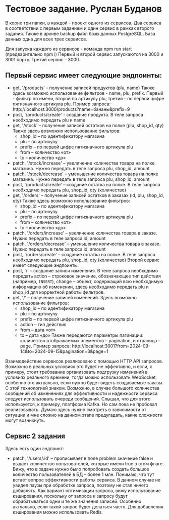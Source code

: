 # Тестовое задание. Руслан Буданов

В корне три папки, в каждой - проект одного из сервисов. Два сервиса в соответствии с первым заданием и один сервис в рамках второго задания.
Также в архиве backup файл базы данных PostgreSQL. База данных одна для всех трех сервисов. 

Для запуска каждого из сервисов - команда npm run start (предварительно npm i)
Первый и второй сервис запускаются на 3000 и 3001 порту. Третий сервис - 3000.

## Первый сервис имеет следующие эндпоинты:
* get, '/products' - получение записей продуктов (plu, name)
Также здесь возможно использование фильтров - name, plu, prefix. Первый - фильтр по имени, второй по артикулу plu, третий - по первой цифре пятизначного артикула plu. 
Пример запроса: http://localhost:3000/products?name=бананы&prefix=9
* post, '/products/create' - создание продукта. В теле запроса необходимо передать plu и name
* get, '/stock' – получение записей остатков на полке (plu, shop_id, qty)
Также здесь возможно использование фильтров:
  - shop_id – по идентификатору магазина
  - plu – по артикулу 
  - prefix – по первой цифре пятизначного артикула plu
  - from – количество «от»
  - to – количество «до»
* patch, '/stock/increase' – увеличение количества товара на полке магазина. Нужно передать в теле запроса plu, shop_id, amount
* patch, '/stock/decrease' – уменьшение количества товара на полке магазина. Нужно передать в теле запроса plu, shop_id, amount
* post, '/products/create' – создание остатка на полке. В теле запроса необходимо передать plu, shop_id, qty (количество)
* get, '/orders' – получение записей остатков в заказах (id, plu, shop_id, qty)
Также здесь возможно использование фильтров:
  - shop_id – по идентификатору магазина
  - plu – по артикулу 
  - prefix – по первой цифре пятизначного артикула plu
  - from – количество «от»
  - to – количество «до»
* patch, '/orders/increase' – увеличение количества товара в заказе. Нужно передать в теле запроса id, amount
* patch, '/orders/decrease' – уменьшение количества товара в заказе. Нужно передать в теле запроса id, amount
* post, '/orders/create' – создание остатка на полке. В теле запроса необходимо передать plu, shop_id, qty (количество)
Второй сервис имеет следующие эндпоинты:
* post, '/' – создание записи изменения. В теле запроса необходимо передать action – строковое значение, обозначающее тип действия (например, `INSERT`), change – объект, содержащий всю необходимую информацию об изменении, здесь необходимо передать plu и shop_id для корректной работы фильтров. 
* get, '/' – получение записей изменений. Здесь возможно использование фильтров:
  - shop_id – по идентификатору магазина
  - plu – по артикулу 
  - prefix – по первой цифре пятизначного артикула plu
  - action – тип действия
  - from – дата «от»
  - to – дата «до»
Также передаются параметры пагинации: количество отображаемых элементов – pagination, и страница – page.
Пример запроса: 
http://localhost:3001?from=2024-09-14&to=2024-09-15&pagination=3&page=1

Взаимодействие сервисов реализовано c помощью HTTP API запросов. Возможно в реальных условиях это будет не эффективно, и если, к примеру, стоит требование организовать подгрузку изменений в условиях реального времени, тогда можно использовать WebSocket, особенно это актуально, если нужно будет видеть создаваемые заказы. С этой технологией знаком.
Возможно, в случае большого количества сообщений об изменениях для эффективности и надежности сервиса следует использовать очереди сообщений. Слышал, что для этого используется, к примеру, платформа Kafka. Но сам пока не пробовал реализовывать. Думаю здесь нужно смотреть в зависимости от ситуации и мне сложно на данном этапе предугадать, какие сложности могут возникнуть.

## Сервис 2 задания
Здесь есть один эндпоинт:
* patch, '/users/:id' – прописывает в поле problem значение false и выдает количество пользователей, которые имели true в этом флаге.
Вижу, что в задаче нужно было попробовать создать большое количество пользователей в БД – более 1 млн. Понимаю, что тут встает вопрос эффективности работы сервиса. В данном случае не увидел паузы при обработке запроса, поэтому не стал ничего добавлять. 
Как вариант оптимизации запроса, вижу использование кэширования, поскольку от запроса к запросу будут обрабатываться одни и те же значения записей. Особенно актуально, если такой запрос будет делаться часто. Для добавления кэширования можно использовать Redis. 
